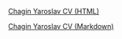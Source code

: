[Chagin Yaroslav CV (HTML)](https://chagins.github.io/rsschool-cv/)

[Chagin Yaroslav CV (Markdown)](https://chagins.github.io/rsschool-cv/cv)
